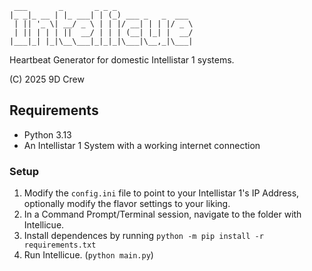 
```
 ___       _       _ _ _                 
|_ _|_ __ | |_ ___| | (_) ___ _   _  ___ 
 | || '_ \| __/ _ \ | | |/ __| | | |/ _ \
 | || | | | ||  __/ | | | (__| |_| |  __/
|___|_| |_|\__\___|_|_|_|\___|\__,_|\___|
```
Heartbeat Generator for domestic Intellistar 1 systems.


(C) 2025 9D Crew

## Requirements

* Python 3.13
* An Intellistar 1 System with a working internet connection

### Setup

1. Modify the `config.ini` file to point to your Intellistar 1's IP Address, optionally modify the flavor settings to your liking.
2. In a Command Prompt/Terminal session, navigate to the folder with Intellicue.
3. Install dependences by running `python -m pip install -r requirements.txt`
4. Run Intellicue. (`python main.py`)
